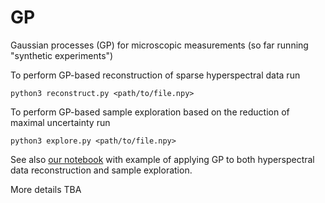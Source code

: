 # GP
Gaussian processes (GP) for microscopic measurements (so far running "synthetic experiments")

To perform GP-based reconstruction of sparse hyperspectral data run
```
python3 reconstruct.py <path/to/file.npy>
```

To perform GP-based sample exploration based on the reduction of maximal uncertainty run 
```
python3 explore.py <path/to/file.npy>
```

See also [our notebook](https://colab.research.google.com/github/ziatdinovmax/GP/blob/master/notebooks/GP_BEPFM.ipynb) with example of applying GP to both hyperspectral data reconstruction and sample exploration.

More details TBA

